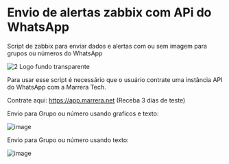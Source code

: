# Envio de alertas zabbix com APi do WhatsApp 
Script de zabbix para enviar dados e alertas com ou sem imagem para grupos ou números do WhatsApp


![2 Logo fundo transparente](https://github.com/MarreraTech/Zabbix/assets/141791017/f79c274c-56ca-4d3b-aa1f-8ce416e21dae)

Para usar esse script é necessário que o usuário contrate uma instância API do WhatsApp com a Marrera Tech.

Contrate aqui: https://app.marrera.net (Receba 3 dias de teste)

Envio para Grupo ou número usando graficos e texto:

![image](https://github.com/MarreraTech/Zabbix/assets/141791017/9d4ccb58-5989-40e7-8669-fdc6ae29b48a)


Envio para Grupo ou número usando texto:

![image](https://github.com/MarreraTech/Zabbix/assets/141791017/8ef211e1-b058-4c6f-8d47-6334dc34239b)


